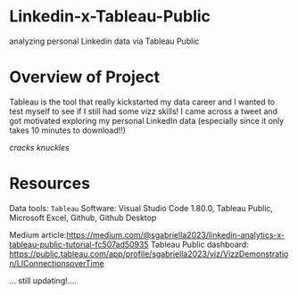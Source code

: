 # Linkedin-x-Tableau-Public
analyzing personal Linkedin data via Tableau Public

# Overview of Project
Tableau is the tool that really kickstarted my data career and I wanted to test myself to see if I still had some vizz skills! I came across a tweet and got motivated exploring my personal LinkedIn data (especially since it only takes 10 minutes to download!!)

*cracks knuckles*

# Resources
Data tools: `Tableau`
Software: Visual Studio Code 1.80.0, Tableau Public, Microsoft Excel, Github, Github Desktop






Medium article:https://medium.com/@sgabriella2023/linkedin-analytics-x-tableau-public-tutorial-fc507ad50935
Tableau Public dashboard: https://public.tableau.com/app/profile/sgabriella2023/viz/VizzDemonstration/LIConnectionsoverTime


... still updating!.... 